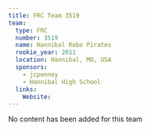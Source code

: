 ```yaml
---
title: FRC Team 3519
team:
  type: FRC
  number: 3519
  name: Hannibal Robo Pirates
  rookie_year: 2011
  location: Hannibal, MO, USA
  sponsors:
    - jcpenney
    - Hannibal High School
  links:
    Website: 
---
```

No content has been added for this team